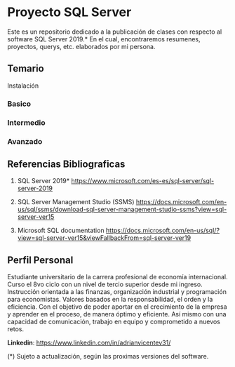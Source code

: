 # Proyecto SQL Server
Este es un repositorio dedicado a la publicación de clases con respecto al software SQL Server 2019.* En el cual, encontraremos resumenes, proyectos, querys, etc. elaborados por mi persona.

## Temario

Instalación

### Basico


### Intermedio


### Avanzado


## Referencias Bibliograficas
1. SQL Server 2019*
  https://www.microsoft.com/es-es/sql-server/sql-server-2019

2. SQL Server Management Studio (SSMS)
  https://docs.microsoft.com/en-us/sql/ssms/download-sql-server-management-studio-ssms?view=sql-server-ver15

3. Microsoft SQL documentation
  https://docs.microsoft.com/en-us/sql/?view=sql-server-ver15&viewFallbackFrom=sql-server-ver19

## Perfil Personal
Estudiante universitario de la carrera profesional de economía internacional. Curso el 8vo ciclo con un nivel de tercio superior desde mi ingreso. Instrucción orientada a las finanzas, organización industrial y programación para economistas. Valores basados en la responsabilidad, el orden y la eficiencia. Con el objetivo de poder aportar en el crecimiento de la empresa y aprender en el proceso, de manera óptimo y eficiente. Así mismo con una capacidad de comunicación, trabajo en equipo y comprometido a nuevos retos.

**Linkedin**: https://www.linkedin.com/in/adrianvicentev31/

(*) Sujeto a actualización, según las proximas versiones del software.
